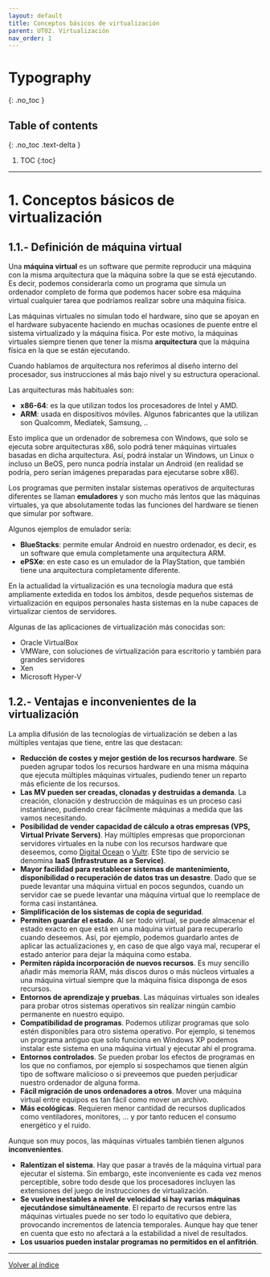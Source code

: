 ```yaml
---
layout: default
title: Conceptos básicos de virtualización
parent: UT02. Virtualización
nav_order: 1
---
```


# Typography
{: .no_toc }

## Table of contents
{: .no_toc .text-delta }

1. TOC
{:toc}

---

# 1. Conceptos básicos de virtualización

## 1.1.- Definición de máquina virtual

Una **máquina virtual** es un software que permite reproducir una máquina con la misma arquitectura que la máquina sobre la que se está ejecutando. Es decir, podemos considerarla como un programa que simula un ordenador completo de forma que podemos hacer sobre esa máquina virtual cualquier tarea que podríamos realizar sobre una máquina física.

Las máquinas virtuales no simulan todo el hardware, sino que se apoyan en el hardware subyacente haciendo en muchas ocasiones de puente entre el sistema virtualizado y la máquina física. Por este motivo, la máquinas virtuales siempre tienen que tener la misma **arquitectura** que la máquina física en la que se están ejecutando.

Cuando hablamos de arquitectura nos referimos al diseño interno del procesador, sus instrucciones al más bajo nivel y su estructura operacional.

Las arquitecturas más habituales son:

- **x86-64**: es la que utilizan todos los procesadores de Intel y AMD. 
- **ARM**: usada en dispositivos móviles. Algunos fabricantes que la utilizan son Qualcomm, Mediatek, Samsung, ..

Esto implica que un ordenador de sobremesa con Windows, que solo se ejecuta sobre arquitecturas x86, solo podrá tener máquinas virtuales basadas en dicha arquitectura. Así, podrá instalar un Windows, un Linux o incluso un BeOS, pero nunca podría instalar un Android (en realidad se podría, pero serían imágenes preparadas para ejecutarse sobre x86).

Los programas que permiten instalar sistemas operativos de arquitecturas diferentes se llaman **emuladores** y son mucho más lentos que las máquinas virtuales, ya que absolutamente todas las funciones del hardware se tienen que simular por software.

Algunos ejemplos de emulador sería:

- **BlueStacks**: permite emular Android en nuestro ordenador, es decir, es un software que emula completamente una arquitectura ARM.
- **ePSXe**: en este caso es un emulador de la PlayStation, que también tiene una arquitectura completamente diferente.

En la actualidad la virtualización es una tecnología madura que está ampliamente extedida en todos los ámbitos, desde pequeños sistemas de virtualización en equipos personales hasta sistemas en la nube capaces de virtualizar cientos de servidores. 

Algunas de las aplicaciones de virtualización más conocidas son:

- Oracle VirtualBox
- VMWare, con soluciones de virtualización para escritorio y también para grandes servidores
- Xen
- Microsoft Hyper-V


## 1.2.- Ventajas e inconvenientes de la virtualización

La amplia difusión de las tecnologías de virtualización se deben a las múltiples ventajas que tiene, entre las que destacan:

- **Reducción de costes y mejor gestión de los recursos hardware**. Se pueden agrupar todos los recursos hardware en una misma máquina que ejecuta múltiples máquinas virtuales, pudiendo tener un reparto más eficiente de los recursos. 
- **Las MV pueden ser creadas, clonadas y destruidas a demanda**. La creación, clonación y destrucción de máquinas es un proceso casi instantáneo, pudiendo crear fácilmente máquinas a medida que las vamos necesitando.
- **Posibilidad de vender capacidad de cálculo a otras empresas (VPS, Virtual Private Servers)**. Hay múltiples empresas que proporcionan servidores virtuales en la nube con los recursos hardware que deseemos, como [Digital Ocean](https://www.digitalocean.com) o [Vultr](https://www.vultr.com/). ESte tipo de servicio se denomina **IaaS (Infrastruture as a Service)**.
- **Mayor facilidad para restablecer sistemas de mantenimiento, disponibilidad o recuperación de datos tras un desastre**. Dado que se puede levantar una máquina virtual en pocos segundos, cuando un servidor cae se puede levantar una máquina virtual que lo reemplace de forma casi instantánea.
- **Simplificación de los sistemas de copia de seguridad**. 
- **Permiten guardar el estado**. Al ser todo virtual, se puede almacenar el estado exacto en que está en una máquina virtual para recuperarlo cuando deseemos. Así, por ejemplo, podemos guardarlo antes de aplicar las actualizaciones y, en caso de que algo vaya mal, recuperar el estado anterior para dejar la máquina como estaba.
- **Permiten rápida incorporación de nuevos recursos**. Es muy sencillo añadir más memoria RAM, más discos duros o más núcleos virtuales a una máquina virtual siempre que la máquina física disponga de esos recursos.
- **Entornos de aprendizaje y pruebas**. Las máquinas virtuales son ideales para probar otros sistemas operativos sin realizar ningún cambio permanente en nuestro equipo.
- **Compatibilidad de programas**. Podemos utilizar programas que solo estén disponibles para otro sistema operativo. Por ejemplo, si tenemos un programa antiguo que solo funciona en Windows XP podemos instalar este sistema en una máquina virtual y ejecutar ahí el programa.
- **Entornos controlados**. Se pueden probar los efectos de programas en los que no confiamos, por ejemplo si sospechamos que tienen algún tipo de software malicioso o si preveemos que pueden perjudicar nuestro ordenador de alguna forma.
- **Fácil migración de unos ordenadores a otros**. Mover una máquina virtual entre equipos es tan fácil como mover un archivo.
- **Más ecológicas**. Requieren menor cantidad de recursos duplicados como ventiladores, monitores, … y por tanto reducen el consumo energético y el ruido.

Aunque son muy pocos, las máquinas virtuales también tienen algunos **inconvenientes**.

- **Ralentizan el sistema**. Hay que pasar a través de la máquina virtual para ejecutar el sistema. Sin embargo, este inconveniente es cada vez menos perceptible, sobre todo desde que los procesadores incluyen las extensiones del juego de instrucciones de virtualización.
- **Se vuelve inestables a nivel de velocidad si hay varias máquinas ejecutándose simultáneamente**. El reparto de recursos entre las máquinas virtuales puede no ser todo lo equitativo que debiera, provocando incrementos de latencia temporales. Aunque hay que tener en cuenta que esto no afectará a la estabilidad a nivel de resultados.
- **Los usuarios pueden instalar programas no permitidos en el anfitrión**.


*** 

[Volver al índice](index_UT02.md)